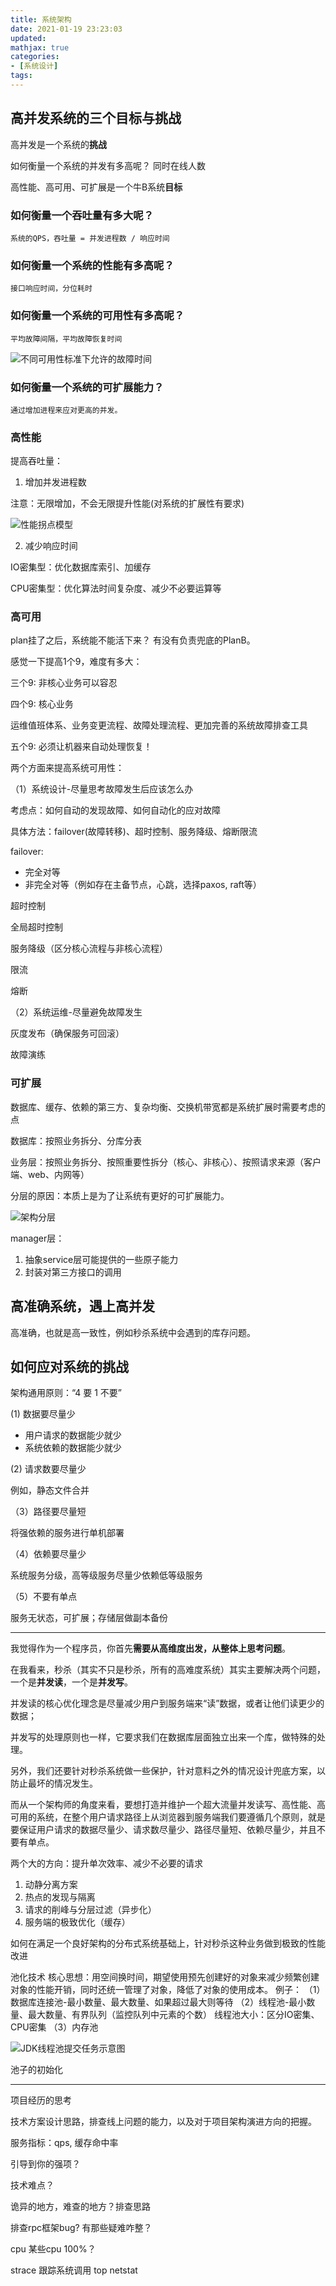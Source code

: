 ```yaml
---
title: 系统架构
date: 2021-01-19 23:23:03
updated:
mathjax: true
categories:
- [系统设计]
tags: 
---
```


## 高并发系统的三个目标与挑战

高并发是一个系统的**挑战**

如何衡量一个系统的并发有多高呢？ 同时在线人数

高性能、高可用、可扩展是一个牛B系统**目标**

### 如何衡量一个吞吐量有多大呢？

    系统的QPS，吞吐量 = 并发进程数 / 响应时间

### 如何衡量一个系统的性能有多高呢？   
    
    接口响应时间，分位耗时

### 如何衡量一个系统的可用性有多高呢？  
    
    平均故障间隔，平均故障恢复时间

![不同可用性标准下允许的故障时间](http://cdn.b5mang.com/202132011926.png)

### 如何衡量一个系统的可扩展能力？

    通过增加进程来应对更高的并发。

### 高性能

提高吞吐量：

1. 增加并发进程数

注意：无限增加，不会无限提升性能(对系统的扩展性有要求)

![性能拐点模型](http://cdn.b5mang.com/202132011337.png)

2. 减少响应时间

IO密集型：优化数据库索引、加缓存

CPU密集型：优化算法时间复杂度、减少不必要运算等

### 高可用

plan挂了之后，系统能不能活下来？ 有没有负责兜底的PlanB。

感觉一下提高1个9，难度有多大：

三个9: 非核心业务可以容忍

四个9: 核心业务

运维值班体系、业务变更流程、故障处理流程、更加完善的系统故障排查工具

五个9: 必须让机器来自动处理恢复！

两个方面来提高系统可用性：

（1）系统设计-尽量思考故障发生后应该怎么办

考虑点：如何自动的发现故障、如何自动化的应对故障

具体方法：failover(故障转移)、超时控制、服务降级、熔断限流

failover:

- 完全对等
- 非完全对等（例如存在主备节点，心跳，选择paxos, raft等）

超时控制

全局超时控制

服务降级（区分核心流程与非核心流程）

限流

熔断

（2）系统运维-尽量避免故障发生

灰度发布（确保服务可回滚）

故障演练

### 可扩展

数据库、缓存、依赖的第三方、复杂均衡、交换机带宽都是系统扩展时需要考虑的点

数据库：按照业务拆分、分库分表

业务层：按照业务拆分、按照重要性拆分（核心、非核心）、按照请求来源（客户端、web、内网等）

分层的原因：本质上是为了让系统有更好的可扩展能力。

![架构分层](http://cdn.b5mang.com/2021320104242.png)

manager层：

1. 抽象service层可能提供的一些原子能力
2. 封装对第三方接口的调用
 
## 高准确系统，遇上高并发

高准确，也就是高一致性，例如秒杀系统中会遇到的库存问题。

## 如何应对系统的挑战

架构通用原则：“4 要 1 不要”

(1) 数据要尽量少

- 用户请求的数据能少就少
- 系统依赖的数据能少就少

(2) 请求数要尽量少

例如，静态文件合并

（3）路径要尽量短

将强依赖的服务进行单机部署

（4）依赖要尽量少

系统服务分级，高等级服务尽量少依赖低等级服务

（5）不要有单点

服务无状态，可扩展；存储层做副本备份

---

我觉得作为一个程序员，你首先**需要从高维度出发，从整体上思考问题**。

在我看来，秒杀（其实不只是秒杀，所有的高难度系统）其实主要解决两个问题，一个是**并发读**，一个是**并发写**。

并发读的核心优化理念是尽量减少用户到服务端来“读”数据，或者让他们读更少的数据；

并发写的处理原则也一样，它要求我们在数据库层面独立出来一个库，做特殊的处理。

另外，我们还要针对秒杀系统做一些保护，针对意料之外的情况设计兜底方案，以防止最坏的情况发生。

而从一个架构师的角度来看，要想打造并维护一个超大流量并发读写、高性能、高可用的系统，在整个用户请求路径上从浏览器到服务端我们要遵循几个原则，就是要保证用户请求的数据尽量少、请求数尽量少、路径尽量短、依赖尽量少，并且不要有单点。

两个大的方向：提升单次效率、减少不必要的请求

1. 动静分离方案
2. 热点的发现与隔离
3. 请求的削峰与分层过滤（异步化）
4. 服务端的极致优化（缓存）


如何在满足一个良好架构的分布式系统基础上，针对秒杀这种业务做到极致的性能改进

池化技术
核心思想：用空间换时间，期望使用预先创建好的对象来减少频繁创建对象的性能开销，同时还统一管理了对象，降低了对象的使用成本。
例子：
（1）数据库连接池-最小数量、最大数量、如果超过最大则等待
（2）线程池-最小数量、最大数量、有界队列（监控队列中元素的个数）
线程池大小：区分IO密集、CPU密集
（3）内存池

![JDK线程池提交任务示意图](http://cdn.b5mang.com/2021320121239.png)

池子的初始化

---

项目经历的思考

技术方案设计思路，排查线上问题的能力，以及对于项目架构演进方向的把握。

服务指标：qps, 缓存命中率

引导到你的强项？

技术难点？

诡异的地方，难查的地方？排查思路

排查rpc框架bug? 有那些疑难咋整？

cpu 某些cpu 100%？

strace 跟踪系统调用 top netstat